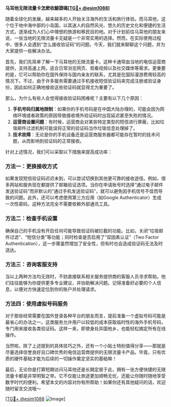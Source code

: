 **马耳他无限流量卡怎麽收驗證碼[[TG💪+ @esim1088](https://t.me/s/esim1088)]**

随着全球化的发展，越来越多的人开始关注海外的生活和旅行体验。而马耳他，这个位于地中海中部的小岛国，以其迷人的自然风光、悠久的历史文化和便捷的生活方式，逐渐成为人们心中理想的旅游和移民目的地。对于计划前往马耳他的朋友来说，一张当地的无限流量卡无疑是一个非常实用的选择。然而，在实际使用过程中，很多人会遇到“怎么接收验证码”的问题。今天，我们就来聊聊这个问题，并为大家提供一些解决办法。

首先，我们先简单了解一下马耳他的无限流量卡。这种卡通常由当地的电信运营商提供，支持高速上网，适合日常浏览网页、观看视频以及社交媒体等需求。更重要的是，它可以帮助你在国外保持与国内亲友的联系，尤其是在国际漫游费用较高的情况下。不过，由于许多服务需要通过手机接收短信验证码来完成注册或验证身份，因此如何正确地接收这些验证码就显得尤为重要了。

那么，为什么有些人会觉得接收验证码困难呢？主要有以下几个原因：

1. **手机号码归属地限制**：如果你的手机号码是在中国大陆办理的，可能会因为网络环境或者政策的原因导致接收境外验证码时出现延迟甚至失败的情况。
2. **运营商设置问题**：有时候，运营商会对某些特定类型的短信进行屏蔽，比如垃圾邮件过滤机制可能误将正常的验证码当作垃圾信息处理掉了。
3. **技术故障**：无论是你的手机设备还是运营商服务器都可能存在暂时的技术问题，从而影响到验证码的正常接收。

针对上述情况，我们可以采取以下措施来提高成功率：

### 方法一：更换接收方式
如果发现短信验证码迟迟未到，可以尝试切换到其他更可靠的接收途径。例如，很多网站和服务现在都提供了邮箱验证选项。当你在申请账号时选择“通过电子邮件发送验证码”而非默认的“通过手机发送验证码”，就可以避免因手机信号不佳而导致的问题。此外，还可以考虑使用第三方应用（如Google Authenticator）生成一次性密码，这种方法完全不需要依赖外部通讯工具。

### 方法二：检查手机设置
确保自己的手机没有开启任何可能导致验证码被拦截的功能。比如，关闭“垃圾邮件过滤”、“短信分类”等功能；同时检查是否启用了“双因素认证”（Two Factor Authentication），这一步骤虽然增加了安全性，但有时也会造成验证码无法及时送达。

### 方法三：咨询客服支持
当以上两种方法均无效时，不妨直接联系相关服务提供商的客服人员寻求帮助。他们往往能够为你提供更多专业建议，并协助解决问题。记得准备好必要的个人信息，以便对方快速定位到你的账户并处理请求。

### 方法四：使用虚拟号码服务
对于那些经常需要在国外登录各种平台的朋友而言，提前准备一个虚拟号码可能是最省心的办法之一。这类服务允许用户以较低的成本获取临时性的海外手机号码，专门用来接收各类验证码。这样一来，即使身处异国他乡，也能轻松搞定所有在线操作。

当然啦，除了上述提到的具体技巧之外，还有一个小贴士特别值得分享——那就是尽量选择信誉良好且口碑优秀的电信运营商提供的无限流量卡产品。毕竟，只有优质的硬件基础才能为后续的一切操作奠定坚实的基础嘛！

最后，无论你是打算短期访问马耳他还是长期定居于此，拥有一张方便快捷的无限流量卡都是非常明智之举。它不仅能让旅途更加顺畅无忧，还能让你随时随地享受数字时代的便利。希望本文的内容对你有所帮助！如果你还有其他疑问的话，欢迎随时留言交流哦～

[[TG💪+ @esim1088](https://t.me/s/esim1088) ![Image](https://i.postimg.cc/4NQfJmqS/Snipaste-2025-05-13-00-14-12.png)]